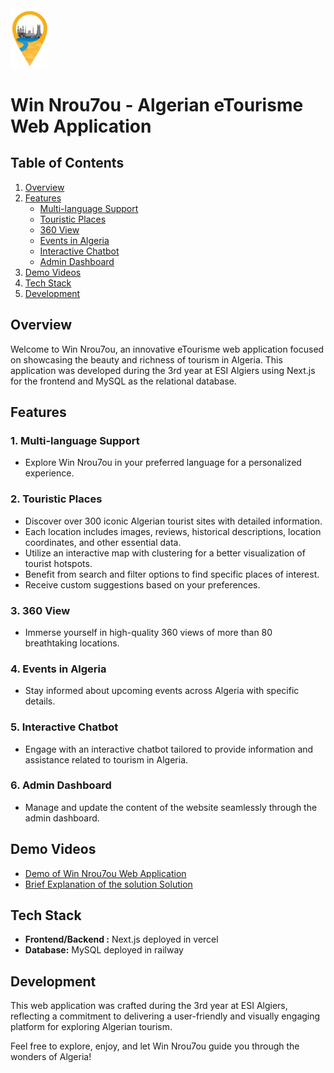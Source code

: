 <img src="./public/images/logo.png" alt="App Logo" width="60" style="max-width:100%; height:auto;">

# Win Nrou7ou - Algerian eTourisme Web Application

## Table of Contents

1. [Overview](#overview)
2. [Features](#features)
    - [Multi-language Support](#1-multi-language-support)
    - [Touristic Places](#2-touristic-places)
    - [360 View](#3-360-view)
    - [Events in Algeria](#4-events-in-algeria)
    - [Interactive Chatbot](#5-interactive-chatbot)
    - [Admin Dashboard](#6-admin-dashboard)
3. [Demo Videos](#demo-videos)
4. [Tech Stack](#tech-stack)
5. [Development](#development)

## Overview

Welcome to Win Nrou7ou, an innovative eTourisme web application focused on showcasing the beauty and richness of tourism in Algeria. This application was developed during the 3rd year at ESI Algiers using Next.js for the frontend and MySQL as the relational database.

## Features

### 1. Multi-language Support

-   Explore Win Nrou7ou in your preferred language for a personalized experience.

### 2. Touristic Places

-   Discover over 300 iconic Algerian tourist sites with detailed information.
-   Each location includes images, reviews, historical descriptions, location coordinates, and other essential data.
-   Utilize an interactive map with clustering for a better visualization of tourist hotspots.
-   Benefit from search and filter options to find specific places of interest.
-   Receive custom suggestions based on your preferences.

### 3. 360 View

-   Immerse yourself in high-quality 360 views of more than 80 breathtaking locations.

### 4. Events in Algeria

-   Stay informed about upcoming events across Algeria with specific details.

### 5. Interactive Chatbot

-   Engage with an interactive chatbot tailored to provide information and assistance related to tourism in Algeria.

### 6. Admin Dashboard

-   Manage and update the content of the website seamlessly through the admin dashboard.

## Demo Videos

-   [Demo of Win Nrou7ou Web Application](https://youtu.be/b_-SNg4mGWg)
-   [Brief Explanation of the solution Solution](https://youtu.be/vPuQy5XQS6E)

## Tech Stack

-   **Frontend/Backend :** Next.js deployed in vercel
-   **Database:** MySQL deployed in railway

## Development

This web application was crafted during the 3rd year at ESI Algiers, reflecting a commitment to delivering a user-friendly and visually engaging platform for exploring Algerian tourism.

Feel free to explore, enjoy, and let Win Nrou7ou guide you through the wonders of Algeria!

